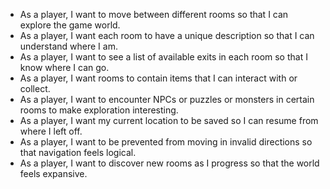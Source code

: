 - As a player, I want to move between different rooms so that I can explore the game world.
- As a player, I want each room to have a unique description so that I can understand where I am.
- As a player, I want to see a list of available exits in each room so that I know where I can go.
- As a player, I want rooms to contain items that I can interact with or collect.
- As a player, I want to encounter NPCs or puzzles or monsters in certain rooms to make exploration interesting.
- As a player, I want my current location to be saved so I can resume from where I left off.
- As a player, I want to be prevented from moving in invalid directions so that navigation feels logical.
- As a player, I want to discover new rooms as I progress so that the world feels expansive.
